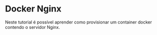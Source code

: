 # Docker Nginx 

Neste tutorial é possível aprender como provisionar um container docker contendo o servidor Nginx. 
